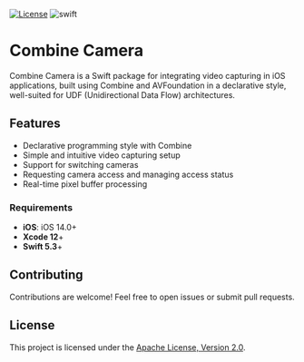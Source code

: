 [![License](https://img.shields.io/github/license/silkodenis/swift-combine-camera.svg)](https://github.com/silkodenis/swift-combine-camera/blob/main/LICENSE)
![swift](https://github.com/silkodenis/swift-combine-camera/actions/workflows/swift.yml/badge.svg?branch=main)

# Combine Camera

Combine Camera is a Swift package for integrating video capturing in iOS applications, built using Combine and AVFoundation in a declarative style, well-suited for UDF (Unidirectional Data Flow) architectures.

## Features

- Declarative programming style with Combine
- Simple and intuitive video capturing setup
- Support for switching cameras
- Requesting camera access and managing access status
- Real-time pixel buffer processing

### Requirements

- **iOS**: iOS 14.0+
- **Xcode 12**+
- **Swift 5.3**+

## Contributing

Contributions are welcome! Feel free to open issues or submit pull requests.

## License
This project is licensed under the [Apache License, Version 2.0](LICENSE).
